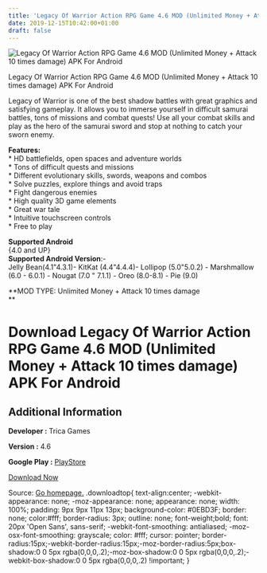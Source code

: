 ```yaml
---
title: 'Legacy Of Warrior Action RPG Game 4.6 MOD (Unlimited Money + Attack 10 times damage) APK For Android'
date: 2019-12-15T10:42:00+01:00
draft: false
---
```


![Legacy Of Warrior Action RPG Game 4.6 MOD (Unlimited Money + Attack 10 times damage) APK For Android](https://i1.wp.com/apkhome.net/wp-content/uploads/2019/12/Legacy-Of-Warrior-Action-RPG-Game-4.6-MOD-Unlimited-Money-Attack-10-times-damage.png "Legacy Of Warrior Action RPG Game 4.6 MOD (Unlimited Money + Attack 10 times damage) APK For Android")

  

Legacy Of Warrior Action RPG Game 4.6 MOD (Unlimited Money + Attack 10 times damage) APK For Android

Legacy of Warrior is one of the best shadow battles with great graphics and satisfying gameplay. It allows you to immerse yourself in difficult samurai battles, tons of missions and combat quests! Use all your combat skills and play as the hero of the samurai sword and stop at nothing to catch your sworn enemy.

**Features:**  
\* HD battlefields, open spaces and adventure worlds  
\* Tons of difficult quests and missions  
\* Different evolutionary skills, swords, weapons and combos  
\* Solve puzzles, explore things and avoid traps  
\* Fight dangerous enemies  
\* High quality 3D game elements  
\* Great war tale  
\* Intuitive touchscreen controls  
\* Free to play

**Supported Android**  
{4.0 and UP}  
**Supported Android Version**:-  
Jelly Bean(4.1"4.3.1)- KitKat (4.4"4.4.4)- Lollipop (5.0"5.0.2) - Marshmallow (6.0 - 6.0.1) - Nougat (7.0 " 7.1.1) - Oreo (8.0-8.1) - Pie (9.0)

**MOD TYPE: Unlimited Money + Attack 10 times damage  
**

Download Legacy Of Warrior Action RPG Game 4.6 MOD (Unlimited Money + Attack 10 times damage) APK For Android
=============================================================================================================

Additional Information
----------------------

**Developer :** Trica Games

**Version :** 4.6

**Google Play :** [PlayStore](https://play.google.com/store/apps/details?id=com.action.lagacyofwarrior)

  

[Download Now](https://store4app.co/post/legacy-of-warrior-action-rpg-game-4-6-mod-unlimited-money-attack-10-times-damage-apk-for-android_1576402277)

  
Source: [Go homepage.](https://store4app.co/post/legacy-of-warrior-action-rpg-game-4-6-mod-unlimited-money-attack-10-times-damage-apk-for-android_1576402277) .downloadtop{ text-align:center; -webkit-appearance: none; -moz-appearance: none; appearance: none; width: 100%; padding: 9px 9px 11px 13px; background-color: #0EBD3F; border: none; color:#fff; border-radius: 3px; outline: none; font-weight;bold; font: 20px 'Open Sans', sans-serif; -webkit-font-smoothing: antialiased; -moz-osx-font-smoothing: grayscale; color: #fff; cursor: pointer; border-radius:15px;-webkit-border-radius:15px;-moz-border-radius:5px;box-shadow:0 0 5px rgba(0,0,0,.2);-moz-box-shadow:0 0 5px rgba(0,0,0,.2);-webkit-box-shadow:0 0 5px rgba(0,0,0,.2) !important; }